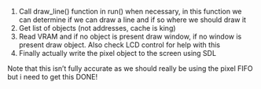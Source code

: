 1. Call draw_line() function in run() when necessary, in this function we can determine if we can draw a line and if so where we should draw it
2. Get list of objects (not addresses, cache is king)
3. Read VRAM and if no object is present draw window, if no window is present draw object. Also check LCD control for help with this
4. Finally actually write the pixel object to the screen using SDL

Note that this isn’t fully accurate as we should really be using the pixel FIFO but i need to get this DONE!